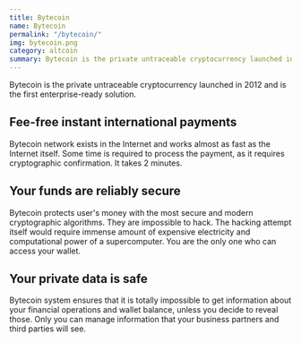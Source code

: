 ```yaml
---
title: Bytecoin
name: Bytecoin
permalink: "/bytecoin/"
img: bytecoin.png
category: altcoin
summary: Bytecoin is the private untraceable cryptocurrency launched in 2012 and is the first enterprise-ready solution.
---
```


<p>Bytecoin is the private untraceable cryptocurrency launched in 2012 and is the first enterprise-ready solution.
<h2>Fee-free instant international payments</h2>
<p>Bytecoin network exists in the Internet and works almost as fast as the Internet itself. Some time is required to process the payment, as it requires cryptographic confirmation. It takes 2 minutes. </p>
<h2>Your funds are reliably secure</h2>
<p>Bytecoin protects user's money with the most secure and modern cryptographic algorithms. They are impossible to hack. The hacking attempt itself would require immense amount of expensive electricity and computational power of a supercomputer. You are the only one who can access your wallet.</p>
<h2>Your private data is safe</h2>
<p>Bytecoin system ensures that it is totally impossible to get information about your financial operations and wallet balance, unless you decide to reveal those. Only you can manage information that your business partners and third parties will see.
